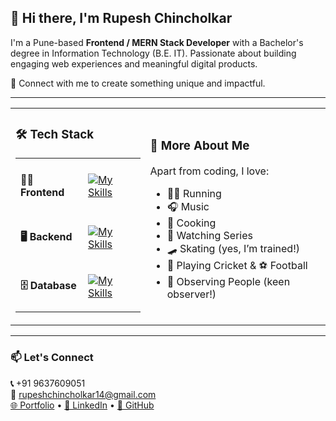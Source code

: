 ## 👋 Hi there, I'm Rupesh Chincholkar

I'm a Pune-based **Frontend / MERN Stack Developer** with a Bachelor's degree in Information Technology (B.E. IT). Passionate about building engaging web experiences and meaningful digital products.

🔗 Connect with me to create something unique and impactful.

---
<table width="100%">
  <tr width="100%">
    <td>      
<h3>🛠️ Tech Stack</h3>
<table>
  <tr>
    <td>      
      <h4>👨‍🎨 Frontend</h4>
    </td>
    <td>
  
  [![My Skills](https://skillicons.dev/icons?i=html,css,js,react,nextjs,tailwind)](https://skillicons.dev)
    </td>
  </tr>
  <tr>
    <td>      
      <h4>🖥️ Backend</h4>
    </td>
    <td>
      
  [![My Skills](https://skillicons.dev/icons?i=nodejs,express,pug)](https://skillicons.dev)
    </td>
  </tr>
  <tr>
     <td>      
      <h4>🗄️ Database</h4>
    </td>
    <td>
      
  [![My Skills](https://skillicons.dev/icons?i=mongodb,mysql)](https://skillicons.dev)
    </td>
  </tr>
</table>
    </td>
    <td>
    
### 💬 More About Me

Apart from coding, I love:
- 🏃‍♂️ Running  
- 🎧 Music  
- 🍳 Cooking  
- 🎥 Watching Series  
- 🛹 Skating (yes, I’m trained!)  
- 🏏 Playing Cricket & ⚽ Football  
- 👀 Observing People (keen observer!)
    </td>
  </tr>
</table>

---

### 📫 Let's Connect

**📞** +91 9637609051  
**📧** rupeshchincholkar14@gmail.com  
[🌐 Portfolio](https://r1414a.github.io/portfolio-website/) • [💼 LinkedIn](https://www.linkedin.com/in/rupesh-chincholkar-08bb7612b/) • [🐙 GitHub](https://github.com/r1414a)
